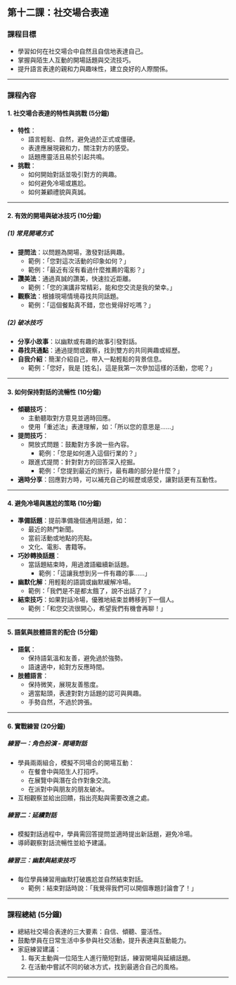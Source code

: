 ## 第十二課：社交場合表達  

### 課程目標  
- 學習如何在社交場合中自然且自信地表達自己。  
- 掌握與陌生人互動的開場話題與交流技巧。  
- 提升語言表達的親和力與趣味性，建立良好的人際關係。  

---

### 課程內容  

#### 1. **社交場合表達的特性與挑戰 (5分鐘)**  
- **特性**：  
  - 語言輕鬆、自然，避免過於正式或僵硬。  
  - 表達應展現親和力，關注對方的感受。  
  - 話題應靈活且易於引起共鳴。  
- **挑戰**：  
  - 如何開始對話並吸引對方的興趣。  
  - 如何避免冷場或尷尬。  
  - 如何兼顧禮貌與真誠。  

---

#### 2. **有效的開場與破冰技巧 (10分鐘)**  

##### **(1) 常見開場方式**  
- **提問法**：以問題為開場，激發對話興趣。  
  - 範例：「您對這次活動的印象如何？」  
  - 範例：「最近有沒有看過什麼推薦的電影？」  
- **讚美法**：通過真誠的讚美，快速拉近距離。  
  - 範例：「您的演講非常精彩，能和您交流是我的榮幸。」  
- **觀察法**：根據現場情境尋找共同話題。  
  - 範例：「這個餐點真不錯，您也覺得好吃嗎？」  

##### **(2) 破冰技巧**  
- **分享小故事**：以幽默或有趣的故事引發對話。  
- **尋找共通點**：通過提問或觀察，找到雙方的共同興趣或經歷。  
- **自我介紹**：簡潔介紹自己，帶入一點輕鬆的背景信息。  
  - 範例：「您好，我是 [姓名]，這是我第一次參加這樣的活動，您呢？」  

---

#### 3. **如何保持對話的流暢性 (10分鐘)**  
- **傾聽技巧**：  
  - 主動聽取對方意見並適時回應。  
  - 使用「重述法」表達理解，如：「所以您的意思是……」  
- **提問技巧**：  
  - 開放式問題：鼓勵對方多說一些內容。  
    - 範例：「您是如何進入這個行業的？」  
  - 跟進式提問：針對對方的回答深入挖掘。  
    - 範例：「您提到最近的旅行，最有趣的部分是什麼？」  
- **適時分享**：回應對方時，可以補充自己的經歷或感受，讓對話更有互動性。  

---

#### 4. **避免冷場與尷尬的策略 (10分鐘)**  
- **準備話題**：提前準備幾個通用話題，如：  
  - 最近的熱門新聞。  
  - 當前活動或地點的亮點。  
  - 文化、電影、書籍等。  
- **巧妙轉換話題**：  
  - 當話題結束時，用過渡語繼續新話題。  
    - 範例：「這讓我想到另一件有趣的事……」  
- **幽默化解**：用輕鬆的語調或幽默緩解冷場。  
  - 範例：「我們是不是都太餓了，說不出話了？」  
- **結束技巧**：如果對話冷場，優雅地結束並轉移到下一個人。  
  - 範例：「和您交流很開心，希望我們有機會再聊！」  

---

#### 5. **語氣與肢體語言的配合 (5分鐘)**  
- **語氣**：  
  - 保持語氣溫和友善，避免過於強勢。  
  - 語速適中，給對方反應時間。  
- **肢體語言**：  
  - 保持微笑，展現友善態度。  
  - 適當點頭，表達對對方話題的認可與興趣。  
  - 手勢自然，不過於誇張。  

---

#### 6. **實戰練習 (20分鐘)**  

##### **練習一：角色扮演 - 開場對話**  
- 學員兩兩組合，模擬不同場合的開場互動：  
  - 在餐會中與陌生人打招呼。  
  - 在展覽中與潛在合作對象交流。  
  - 在派對中與朋友的朋友破冰。  
- 互相觀察並給出回饋，指出亮點與需要改進之處。  

##### **練習二：延續對話**  
- 模擬對話過程中，學員需回答提問並適時提出新話題，避免冷場。  
- 導師觀察對話流暢性並給予建議。  

##### **練習三：幽默與結束技巧**  
- 每位學員練習用幽默打破尷尬並自然結束對話。  
  - 範例：結束對話時說：「我覺得我們可以開個專題討論會了！」  

---

### 課程總結 (5分鐘)  
- 總結社交場合表達的三大要素：自信、傾聽、靈活性。  
- 鼓勵學員在日常生活中多參與社交活動，提升表達與互動能力。  
- 家庭練習建議：  
  1. 每天主動與一位陌生人進行簡短對話，練習開場與延續話題。  
  2. 在活動中嘗試不同的破冰方式，找到最適合自己的風格。  

---
